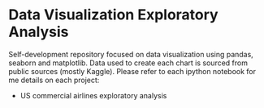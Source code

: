 # Data Visualization Exploratory Analysis

Self-development repository focused on data visualization using pandas, seaborn and matplotlib. Data used to create each chart is sourced from public sources (mostly Kaggle). Please refer to each ipython notebook for me details on each project:

- US commercial airlines exploratory analysis
